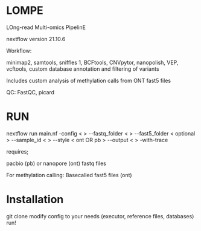 # LOMPE
LOng-read Multi-omics PipelinE

nextflow version 21.10.6

Workflow: 

minimap2, samtools, sniffles 1, BCFtools, CNVpytor, nanopolish, VEP, vcftools, custom database annotation and filtering of variants

Includes custom analysis of methylation calls from ONT fast5 files

QC: FastQC, picard

# RUN
nextflow run main.nf -config < > --fastq_folder < > --fast5_folder < optional > --sample_id < > --style < ont OR pb > 
--output <  > -with-trace 

requires;

pacbio (pb) or nanopore (ont) fastq files

For methylation calling:
Basecalled fast5 files (ont)

# Installation
git clone
modify config to your needs (executor, reference files, databases)
run!